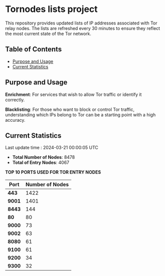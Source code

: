 # Tornodes lists project

This repository provides updated lists of IP addresses associated with Tor relay nodes. The lists are refreshed every 30 minutes to ensure they reflect the most current state of the Tor network.

## Table of Contents

- [Purpose and Usage](#purpose-and-usage)
- [Current Statistics](#current-statistics)


## Purpose and Usage

**Enrichment**: For services that wish to allow Tor traffic or identify it correctly.

**Blacklisting**: For those who want to block or control Tor traffic, understanding which IPs belong to Tor can be a starting point with a high accuracy.

## Current Statistics

Last update time : 2024-03-21 00:00:05 UTC

- **Total Number of Nodes**: 8478
- **Total of Entry Nodes**: 4067

**TOP 10 PORTS USED FOR TOR ENTRY NODES**

| **Port** | **Number of Nodes** |
|------|-----------------|
| **443**   | 1422  |
| **9001**   | 1401  |
| **8443**   | 144  |
| **80**   | 80  |
| **9000**   | 73  |
| **9002**   | 63  |
| **8080**   | 61  |
| **9100**   | 61  |
| **9200**   | 34  |
| **9300**   | 32  |

